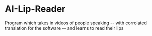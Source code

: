 # AI-Lip-Reader
Program which takes in videos of people speaking -- with corrolated translation for the software -- and learns to read their lips
